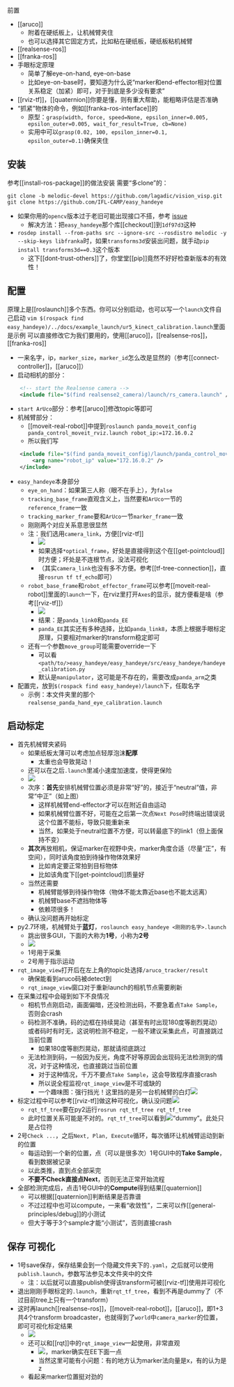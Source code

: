 前置
- [[aruco]]
  - 附着在硬纸板上，让机械臂夹住
  - 也可以选择其它固定方式，比如粘在硬纸板，硬纸板粘机械臂
- [[realsense-ros]]
- [[franka-ros]]
- 手眼标定原理
  - 简单了解eye-on-hand, eye-on-base
  - 比如eye-on-base时，要知道为什么说“marker和end-effector相对位置关系稳定（加紧）即可，对于到底是多少没有要求”
- [[rviz-tf]]，[[quaternion]]你要是懂，则有重大帮助，能粗略评估是否准确
- “抓紧”物体的命令，例如[[franka-ros-interface]]的
  - 原型：`grasp(width, force, speed=None, epsilon_inner=0.005, epsilon_outer=0.005, wait_for_result=True, cb=None)`
  - 实用中可以`grasp(0.02, 100, epsilon_inner=0.1, epsilon_outer=0.1)`确保夹住
## 安装
参考[[install-ros-package]]的做法安装
需要“多clone”的：
```shell
git clone -b melodic-devel https://github.com/lagadic/vision_visp.git
git clone https://github.com/IFL-CAMP/easy_handeye
```
- 如果你用的`opencv`版本过于老旧可能出现接口不搭，参考 [issue](https://github.com/IFL-CAMP/easy_handeye/issues/104)
  - 解决方法：把`easy_handeye`那个库[[checkout]]到`1df97d3`这种
- `rosdep install --from-paths src --ignore-src --rosdistro melodic -y --skip-keys libfranka`时，如果`transforms3d`安装出问题，就手动`pip install transforms3d==0.3`这个版本
  - 这下[[dont-trust-others]]了，你堂堂[[pip]]竟然不好好检查新版本的有效性！
## 配置
原理上是[[roslaunch]]多个东西。你可以分别启动，也可以写一个`launch`文件自己启动
`vim $(rospack find easy_handeye)/../docs/example_launch/ur5_kinect_calibration.launch`里面是示例
可以直接修改它为我们要用的，使用[[aruco]]，[[realsense-ros]]，[[franka-ros]]
- 一来名字，ip，`marker_size`，`marker_id`怎么改是显然的（参考[[connect-controller]]，[[aruco]]）
- 启动相机的部分：
```xml
    <!-- start the Realsense camera -->
    <include file="$(find realsense2_camera)/launch/rs_camera.launch" />
```
- `start ArUco`部分：参考[[aruco]]修改topic等即可
- 机械臂部分：
  - [[moveit-real-robot]]中提到`roslaunch panda_moveit_config panda_control_moveit_rviz.launch robot_ip:=172.16.0.2`
  - 所以我们写
```xml
    <include file="$(find panda_moveit_config)/launch/panda_control_moveit_rviz.launch">
        <arg name="robot_ip" value="172.16.0.2" />
    </include>
```
- `easy_handeye`本身部分
  - `eye_on_hand`：如果第三人称（眼不在手上），为`false`
  - `tracking_base_frame`直观含义上，当然要和`ArUco`一节的`reference_frame`一致
  - `tracking_marker_frame`要和`ArUco`一节`marker_frame`一致
  - 刚刚两个对应关系意思很显然
  - 注：我们选用`camera_link`，方便[[rviz-tf]]
    - ![](tf-tree.png)
    - 如果选择`*optical_frame`，好处是直接得到这个在[[get-pointcloud]]时方便；坏处是不连根节点，没法可视化
    - （其实`camera_link`也没有多不方便。参考[[tf-tree-connection]]，直接`rosrun tf tf_echo`即可）
  - `robot_base_frame`和`robot_effector_frame`可以参考[[moveit-real-robot]]里面的`launch`一下，在rviz里打开`Axes`的显示，就方便看是啥（参考[[rviz-tf]]）
    - ![](axes.png)
    - 结果：是`panda_link0`和`panda_EE`
    - `panda_EE`其实还有多种选择，比如`panda_link8`，本质上根据手眼标定原理，只要相对marker的transform稳定即可
  - 还有一个参数`move_group`可能需要override一下
    - 可以看`<path/to/>easy_handeye/easy_handeye/src/easy_handeye/handeye_calibration.py`
    - 默认是`manipulator`，这可能是不存在的，需要改成`panda_arm`之类
- 配置完，放到`$(rospack find easy_handeye)/launch`下，任取名字
  - 示例：本文件夹里的那个`realsense_panda_hand_eye_calibration.launch`
## 启动标定
- 首先机械臂夹紧码
  - 如果纸板太薄可以考虑加点轻厚泡沫**配厚**
    - 太重也会导致晃动！
  - 还可以在之后`.launch`里减小速度加速度，使得更保险
  - ![](hand-eye-arm-pose.png)
  - 次序：**首先**安排机械臂位置必须是非常“好”的，接近于“neutral”值，非常“中正”（如上图）
    - 这样机械臂end-effector才可以在附近自由运动
    - 如果机械臂位置不好，可能在之后第一次点`Next Pose`时终端出错误说这个位置不能标，导致只能重新来
    - 当然，如果处于neutral位置不方便，可以转最底下的link1（但上面保持不变）
  - **其次**再放相机，保证marker在视野中央，marker角度合适（尽量“正”，有空间），同时该角度拍到待操作物体效果好
    - 比如肯定要正常拍到目标物体
    - 比如该角度下[[get-pointcloud]]质量好
  - 当然还需要
    - 机械臂能够到待操作物体（物体不能太靠近base也不能太远离）
    - 机械臂base不遮挡物体等
    - 依赖项很多！
  - 确认没问题再开始标定
- py2.7环境，机械臂处于**蓝灯**，`roslaunch easy_handeye <刚刚的名字>.launch`
  - 跳出很多GUI，下面的大称为**1号**，小称为**2号**
  - ![](hand-eye.png)
  - 1号用于采集
  - 2号用于指示运动
- `rqt_image_view`打开后在左上角的topic处选择`/aruco_tracker/result`
  - 确保能看到aruco码被detect到
  - `rqt_image_view`窗口对于重新launch的相机节点需要刷新
- 在采集过程中会碰到如下不良情况
  - 相机节点刚启动，画面偏暗，还没检测出码，不要急着点`Take Sample`，否则会crash
  - 码检测不准确，码的边框在持续晃动（甚至有时出现180度等剧烈晃动）或者码时有时无，这说明检测不稳定，一般不建议采集此点，可直接跳过当前位置
    - 如果180度等剧烈晃动，那就请彻底跳过
  - 无法检测到码，一般因为反光，角度不好等原因会出现码无法检测到的情况，对于这种情况，也直接跳过当前位置
    - 对于这种情况，千万不要点`Take Sample`，这会导致程序直接crash
    - 所以说全程监视`rqt_image_view`是不可或缺的
    - 一个趣味图：强行挡光！这里挡的是另一台机械臂的白灯![](hand-eye-block-light.png)
- 标定过程中可以参考[[rviz-tf]]做这种可视化，确认没问题![](viz.png)
  - `rqt_tf_tree`要在py2运行`rosrun rqt_tf_tree rqt_tf_tree`
  - 此时位置关系可能是不对的。`rqt_tf_tree`可以看到![](dummy-tf.png)“dummy”。此处只是占位符
- 2号`Check ...`，之后`Next, Plan, Execute`循环，每次循环让机械臂运动到新的位置
  - 每运动到一个新的位置，点（可以是很多次）1号GUI中的**Take Sample**，看到数据被记录
  - 以此类推，直到点全部采完
  - **不要不Check直接点Next**，否则无法正常开始流程
- 全部检测完成后，点击1号GUI中的**Compute**得到结果[[quaternion]]
  - 可以根据[[quaternion]]判断结果是否靠谱
  - 不过过程中也可以compute，一来看“收敛性”，二来可以作[[general-principles/debug]]的小测试
  - 但大于等于3个sample才能“小测试”，否则直接crash
## 保存 可视化
- 1号save保存，保存结果会到一个隐藏文件夹下的`.yaml`，之后就可以使用`publish.launch`，参数写法参见本文件夹中的文件
  - 注：以后就可以直接publish使得该transform可被[[rviz-tf]]使用并可视化
- 退出刚刚手眼标定的`.launch`，重新`rqt_tf_tree`，看到不再是dummy了（不过目前tree上只有一个transform）
- 这时再launch[[realsense-ros]]，[[moveit-real-robot]]，[[aruco]]，即1+3共4个transform broadcaster，也就得到了`world`中`camera_marker`的位置，即可可视化标定结果
  - ![](camera_marker.png)
  - 还可以和[[rqt]]中的`rqt_image_view`一起使用，非常直观
    - ![](viz-rqt-image-view.png)，marker确实在EE下面一点
    - 当然这里可能有小问题：有的地方认为marker法向量是x，有的认为是z
  - 看起来marker位置挺对劲的